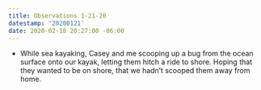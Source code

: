 ```yaml
---
title: Observations 1-21-20
datestamp: '20200121'
date: 2020-02-18 20:27:00 -06:00
---
```


- While sea kayaking, Casey and me scooping up a bug from the ocean surface onto our kayak, letting them hitch a ride to shore. Hoping that they wanted to be on shore, that we hadn’t scooped them away from home.
